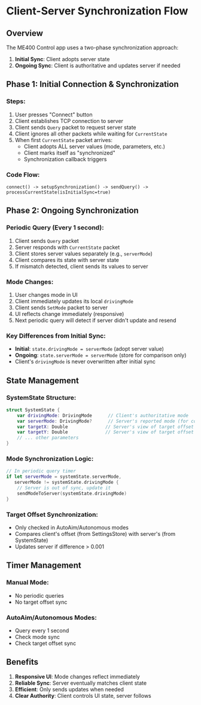 # Client-Server Synchronization Flow

## Overview
The ME400 Control app uses a two-phase synchronization approach:
1. **Initial Sync**: Client adopts server state
2. **Ongoing Sync**: Client is authoritative and updates server if needed

## Phase 1: Initial Connection & Synchronization

### Steps:
1. User presses "Connect" button
2. Client establishes TCP connection to server
3. Client sends `Query` packet to request server state
4. Client ignores all other packets while waiting for `CurrentState`
5. When first `CurrentState` packet arrives:
   - Client adopts ALL server values (mode, parameters, etc.)
   - Client marks itself as "synchronized"
   - Synchronization callback triggers

### Code Flow:
```
connect() -> setupSynchronization() -> sendQuery() -> processCurrentState(isInitialSync=true)
```

## Phase 2: Ongoing Synchronization

### Periodic Query (Every 1 second):
1. Client sends `Query` packet
2. Server responds with `CurrentState` packet
3. Client stores server values separately (e.g., `serverMode`)
4. Client compares its state with server state
5. If mismatch detected, client sends its values to server

### Mode Changes:
1. User changes mode in UI
2. Client immediately updates its local `drivingMode`
3. Client sends `SetMode` packet to server
4. UI reflects change immediately (responsive)
5. Next periodic query will detect if server didn't update and resend

### Key Differences from Initial Sync:
- **Initial**: `state.drivingMode = serverMode` (adopt server value)
- **Ongoing**: `state.serverMode = serverMode` (store for comparison only)
- Client's `drivingMode` is never overwritten after initial sync

## State Management

### SystemState Structure:
```swift
struct SystemState {
    var drivingMode: DrivingMode      // Client's authoritative mode
    var serverMode: DrivingMode?      // Server's reported mode (for comparison)
    var targetX: Double              // Server's view of target offset
    var targetY: Double              // Server's view of target offset
    // ... other parameters
}
```

### Mode Synchronization Logic:
```swift
// In periodic query timer
if let serverMode = systemState.serverMode,
   serverMode != systemState.drivingMode {
    // Server is out of sync, update it
    sendModeToServer(systemState.drivingMode)
}
```

### Target Offset Synchronization:
- Only checked in AutoAim/Autonomous modes
- Compares client's offset (from SettingsStore) with server's (from SystemState)
- Updates server if difference > 0.001

## Timer Management

### Manual Mode:
- No periodic queries
- No target offset sync

### AutoAim/Autonomous Modes:
- Query every 1 second
- Check mode sync
- Check target offset sync

## Benefits
1. **Responsive UI**: Mode changes reflect immediately
2. **Reliable Sync**: Server eventually matches client state
3. **Efficient**: Only sends updates when needed
4. **Clear Authority**: Client controls UI state, server follows 